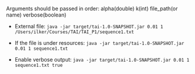 Arguments should be passed in order:
alpha(double) k(int) file_path(or name) verbose(boolean) 

- External file:
`java -jar target/tai-1.0-SNAPSHOT.jar 0.01 1 /Users/ilker/Courses/TAI/TAI_P1/sequence1.txt`
- If the file is under resources:
`java -jar target/tai-1.0-SNAPSHOT.jar 0.01 1 sequence1.txt`

- Enable verbose output:
`java -jar target/tai-1.0-SNAPSHOT.jar 0.01 1 sequence1.txt true`